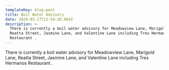 ```yaml
---
templateKey: blog-post
title: Boil Water Advisory
date: 2020-03-17T13:54:28.064Z
description: >-
  There is currently a boil water advisory for Meadowview Lane, Marigold Lane,
  Reatta Street, Jasmine Lane, and Valentine Lane including Tres Hermanos
  Restaurant .
---
```

There is currently a boil water advisory for Meadowview Lane, Marigold Lane, Reatta Street, Jasmine Lane, and Valentine Lane including Tres Hermanos Restaurant .
